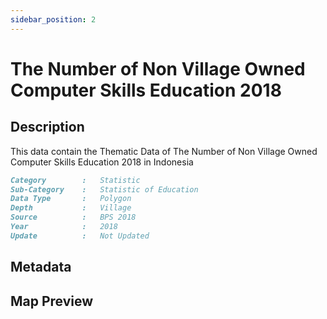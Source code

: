 ```yaml
---
sidebar_position: 2
---
```


# The Number of Non Village Owned Computer Skills Education 2018

## Description

This data contain the Thematic Data of The Number of Non Village Owned Computer Skills Education 2018 in Indonesia

```md title="The Number of Non Village Owned Computer Skills Education 2018"{1-7}
Category        :   Statistic
Sub-Category    :   Statistic of Education
Data Type       :   Polygon
Depth           :   Village
Source          :   BPS 2018
Year            :   2018
Update          :   Not Updated
```

## Metadata

## Map Preview